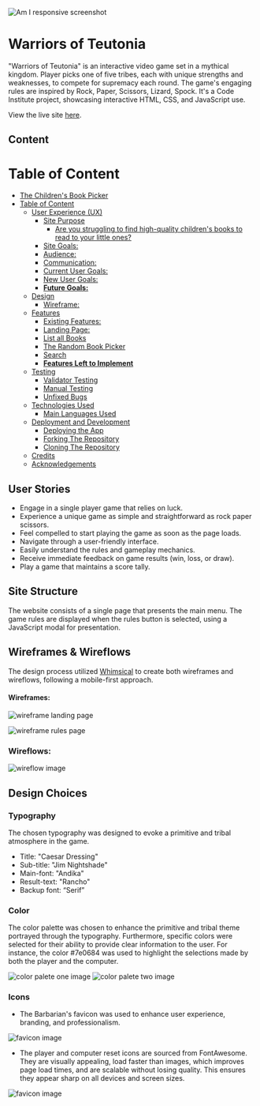 ![Am I responsive screenshot](assets/images/i_am_responsive_screenshot.webp)

# Warriors of Teutonia

"Warriors of Teutonia" is an interactive video game set in a mythical kingdom. Player picks  one of five tribes, each with unique strengths and weaknesses, to compete for supremacy each round. The game's engaging rules are inspired by Rock, Paper, Scissors, Lizard, Spock. It's a Code Institute project, showcasing interactive HTML, CSS, and JavaScript use.

View the live site [here](https://blignaut24.github.io/warriors_of_teutonia/).

## Content
# Table of Content

- [The Children's Book Picker](#the-childrens-book-picker)
- [Table of Content](#table-of-content)
  - [User Experience (UX)](#user-experience-ux)
    - [Site Purpose](#site-purpose)
      - [Are you struggling to find high-quality children's books to read to your little ones?](#are-you-struggling-to-find-high-quality-childrens-books-to-read-to-your-little-ones)
    - [Site Goals:](#site-goals)
    - [Audience:](#audience)
    - [Communication:](#communication)
    - [Current User Goals:](#current-user-goals)
    - [New User Goals:](#new-user-goals)
    - [**Future Goals:**](#future-goals)
  - [Design](#design)
    - [Wireframe:](#wireframe)
  - [Features](#features)
    - [Existing Features:](#existing-features)
    - [Landing Page:](#landing-page)
    - [List all Books](#list-all-books)
    - [The Random Book Picker](#the-random-book-picker)
    - [Search](#search)
    - [**Features Left to Implement**](#features-left-to-implement)
  - [Testing](#testing)
    - [Validator Testing](#validator-testing)
    - [Manual Testing](#manual-testing)
    - [Unfixed Bugs](#unfixed-bugs)
  - [Technologies Used](#technologies-used)
    - [Main Languages Used](#main-languages-used)
  - [Deployment and Development](#deployment-and-development)
    - [Deploying the App](#deploying-the-app)
    - [Forking The Repository](#forking-the-repository)
    - [Cloning The Repository](#cloning-the-repository)
  - [Credits](#credits)
  - [Acknowledgements](#acknowledgements)



## User Stories

- Engage in a single player game that relies on luck.
- Experience a unique game as simple and straightforward as rock paper scissors.
- Feel compelled to start playing the game as soon as the page loads.
- Navigate through a user-friendly interface.
- Easily understand the rules and gameplay mechanics.
- Receive immediate feedback on game results (win, loss, or draw).
- Play a game that maintains a score tally.

## Site Structure

The website consists of a single page that presents the main menu. The game rules are displayed when the rules button is selected, using a JavaScript modal for presentation.

## Wireframes & Wireflows

The design process utilized [Whimsical](https://whimsical.com/home) to create both wireframes and wireflows, following a mobile-first approach.

#### Wireframes:
![wireframe landing page](assets/images/wireframe_landing_page.webp)

![wireframe rules page](assets\images\wireframe_rules_page.webp)

### Wireflows:
![wireflow image](assets\images\wireflow.webp)

## Design Choices

### Typography

The chosen typography was designed to evoke a primitive and tribal atmosphere in the game.

- Title: "Caesar Dressing"
- Sub-title: "Jim Nightshade"
- Main-font: "Andika"
- Result-text: "Rancho"
- Backup font: “Serif”

### Color

The color palette was chosen to enhance the primitive and tribal theme portrayed through the typography. Furthermore, specific colors were selected for their ability to provide clear information to the user. For instance, the color #7e0684 was used to highlight the selections made by both the player and the computer.

![color palete one image](assets\images\color_palete_one.webp)
![color palete two image](assets\images\color_palete_two.webp)

### Icons

- The Barbarian's favicon was used to enhance user experience, branding, and professionalism.


![favicon image](assets\images\favicon_barbarian.webp)

- The player and computer reset icons are sourced from FontAwesome. They are visually appealing, load faster than images, which improves page load times, and are scalable without losing quality. This ensures they appear sharp on all devices and screen sizes.

![favicon image](assets\images\favicon_barbarian.webp)